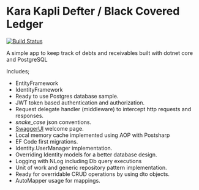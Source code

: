 # Kara Kapli Defter / Black Covered Ledger

[![Build Status](https://korkmazmustafa.visualstudio.com/KaraKapli/_apis/build/status/Api-CI?branchName=master)](https://korkmazmustafa.visualstudio.com/KaraKapli/_build/latest?definitionId=8&branchName=master)

A simple app to keep track of debts and receivables built with dotnet core and PostgreSQL

Includes;
* EntityFramework
* IdentityFramework
* Ready to use Postgres database sample.
* JWT token based authentication and authorization.
* Request delegate handler (middleware) to intercept http requests and responses.
* <i>snake_case</i> json conventions.
* <a href="https://swagger.io/swagger-ui/" title="SwaggerUI">SwaggerUI</a> welcome page.
* Local memory cache implemented using AOP with Postsharp
* EF Code first migrations.
* Identity.UserManager implementation.
* Overriding Identity models for a better database design.
* Logging with NLog including Db query executions
* Unit of work and generic repository pattern implementation.
* Ready for overridable CRUD operations by using dto objects.
* AutoMapper usage for mappings.


